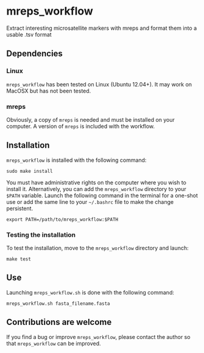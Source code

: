 # mreps_workflow

Extract interesting microsatellite markers with mreps and format them into a
usable .tsv format

## Dependencies

### Linux

`mreps_workflow` has been tested on Linux (Ubuntu 12.04+). It may work on
MacOSX but has not been tested.

### mreps

Obviously, a copy of `mreps` is needed and must be installed on your computer.
A version of `mreps` is included with the workflow.

## Installation

`mreps_workflow` is installed with the following command:

```
sudo make install
```

You must have administrative rights on the computer where you wish to install
it. Alternatively, you can add the `mreps_workflow` directory to your `$PATH`
variable. Launch the following command in the terminal for a one-shot use or
add the same line to your `~/.bashrc` file to make the change persistent.

```
export PATH=/path/to/mreps_workflow:$PATH
```

### Testing the installation

To test the installation, move to the `mreps_workflow` directory and launch:

```
make test
```

## Use

Launching `mreps_workflow.sh` is done with the following command:

```
mreps_workflow.sh fasta_filename.fasta
```

## Contributions are welcome

If you find a bug or improve `mreps_workflow`, please contact the author so
that `mreps_workflow` can be improved.


